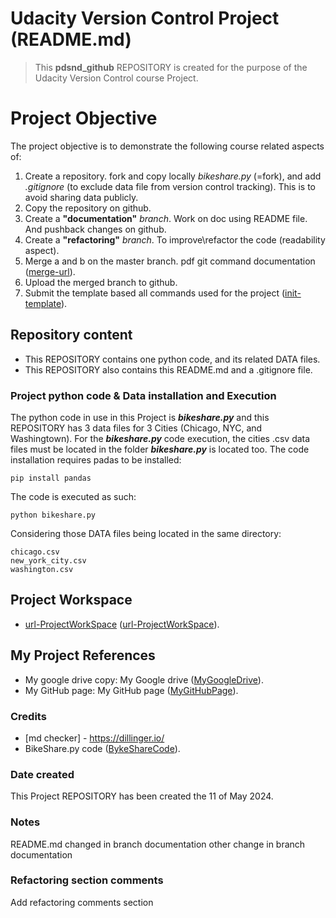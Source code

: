 # Udacity Version Control Project (README.md)
> This **pdsnd_github** REPOSITORY is created for the purpose of the Udacity Version Control course Project.

# Project Objective
The project objective is to demonstrate the following course related aspects of:
1. Create a repository.
fork and copy locally _bikeshare.py_ (=fork), and add _.gitignore_ (to exclude data file from version control tracking). This is to avoid sharing data publicly.
2. Copy the repository on github.
3. Create a **"documentation"** _branch_. Work on doc using README file. And pushback changes on github.
4. Create a **"refactoring"** _branch_. To improve\refactor the code (readability aspect).
5. Merge a and b on the master branch. pdf git command documentation ([merge-url]).
6. Upload the merged branch to github.
7. Submit the template based all commands used for the project ([init-template]).

## Repository content
* This REPOSITORY contains one python code, and its related DATA files.  
* This REPOSITORY also contains this README.md and a .gitignore file.

### Project python code & Data installation and Execution
The python code in use in this Project is **_bikeshare.py_** and this REPOSITORY has 3 data files for 3 Cities (Chicago, NYC, and Washingtown). For the **_bikeshare.py_** code execution, the cities .csv data files must be located in the folder **_bikeshare.py_** is located too.
The code installation requires padas to be installed:
```
pip install pandas 
```
The code is executed as such:
```
python bikeshare.py
```
Considering those DATA files being located in the same directory:
```
chicago.csv
new_york_city.csv
washington.csv
```

## Project Workspace
* [url-ProjectWorkSpace] ([url-ProjectWorkSpace]).

## My Project References
* My google drive copy: My Google drive ([MyGoogleDrive]).
* My GitHub page: My GitHub page ([MyGitHubPage]).

### Credits
* [md checker] - https://dillinger.io/
* BikeShare.py code ([BykeShareCode]).

[merge-url]: <https://video.udacity-data.com/topher/2020/March/5e7cf0be_git-commands-documentation/git-commands-documentation.pdf>
[init-template]: <https://docs.google.com/document/d/1DoNBEQJyGHi0qAWpMpQM9lU9_VKh8ubdOY2BmKdvZcc/copy>
[MyGoogleDrive]: <https://docs.google.com/document/d/1a0LnRPdQLsbfQNYX6TbFlB4Ti-DSvleTSkquP6ZZEbc/edit#heading=h.oe92ef9ki98r>
[MyGitHubPage]: <https://github.com/philippedehoux>
[url-ProjectWorkSpace]: <https://help.github.com/articles/connecting-to-github-with-ssh/>
[BykeShareCode]: <https://github.com/m23sawant/US-Bikeshare-Data/blob/master/bikeshare.py>

### Date created
This Project REPOSITORY has been created the 11 of May 2024.

### Notes
README.md changed in branch documentation
          other change in branch documentation

### Refactoring section comments
Add refactoring comments section


